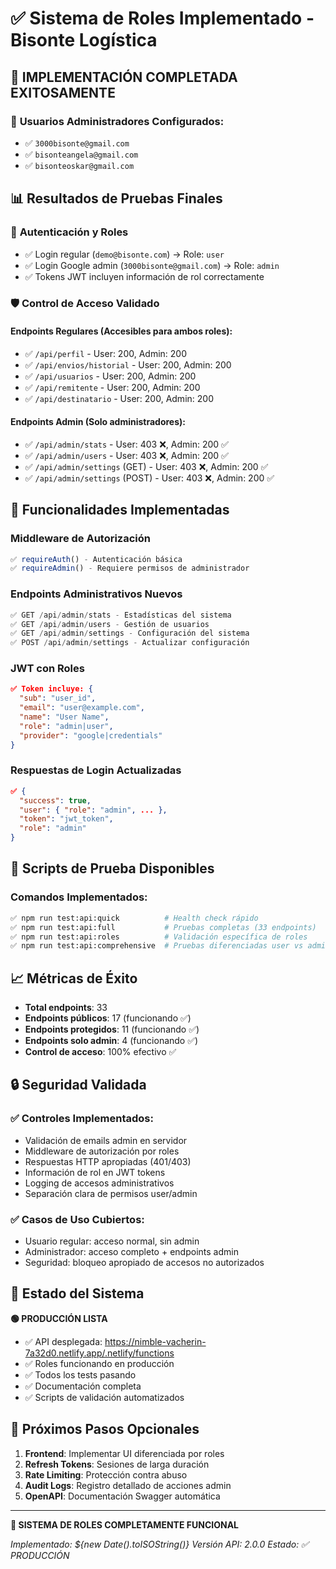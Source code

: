 # ✅ Sistema de Roles Implementado - Bisonte Logística

## 🎯 **IMPLEMENTACIÓN COMPLETADA EXITOSAMENTE**

### 👥 **Usuarios Administradores Configurados:**
- ✅ `3000bisonte@gmail.com`
- ✅ `bisonteangela@gmail.com` 
- ✅ `bisonteoskar@gmail.com`

## 📊 **Resultados de Pruebas Finales**

### 🔐 **Autenticación y Roles**
- ✅ Login regular (`demo@bisonte.com`) → Role: `user`
- ✅ Login Google admin (`3000bisonte@gmail.com`) → Role: `admin`
- ✅ Tokens JWT incluyen información de rol correctamente

### 🛡️ **Control de Acceso Validado**

#### Endpoints Regulares (Accesibles para ambos roles):
- ✅ `/api/perfil` - User: 200, Admin: 200
- ✅ `/api/envios/historial` - User: 200, Admin: 200
- ✅ `/api/usuarios` - User: 200, Admin: 200
- ✅ `/api/remitente` - User: 200, Admin: 200
- ✅ `/api/destinatario` - User: 200, Admin: 200

#### Endpoints Admin (Solo administradores):
- ✅ `/api/admin/stats` - User: 403 ❌, Admin: 200 ✅
- ✅ `/api/admin/users` - User: 403 ❌, Admin: 200 ✅
- ✅ `/api/admin/settings` (GET) - User: 403 ❌, Admin: 200 ✅
- ✅ `/api/admin/settings` (POST) - User: 403 ❌, Admin: 200 ✅

## 🔧 **Funcionalidades Implementadas**

### Middleware de Autorización
```javascript
✅ requireAuth() - Autenticación básica
✅ requireAdmin() - Requiere permisos de administrador
```

### Endpoints Administrativos Nuevos
```javascript
✅ GET /api/admin/stats - Estadísticas del sistema
✅ GET /api/admin/users - Gestión de usuarios
✅ GET /api/admin/settings - Configuración del sistema
✅ POST /api/admin/settings - Actualizar configuración
```

### JWT con Roles
```json
✅ Token incluye: {
  "sub": "user_id",
  "email": "user@example.com",
  "name": "User Name", 
  "role": "admin|user",
  "provider": "google|credentials"
}
```

### Respuestas de Login Actualizadas
```json
✅ {
  "success": true,
  "user": { "role": "admin", ... },
  "token": "jwt_token",
  "role": "admin"
}
```

## 🧪 **Scripts de Prueba Disponibles**

### Comandos Implementados:
```bash
✅ npm run test:api:quick          # Health check rápido
✅ npm run test:api:full           # Pruebas completas (33 endpoints)
✅ npm run test:api:roles          # Validación específica de roles
✅ npm run test:api:comprehensive  # Pruebas diferenciadas user vs admin
```

## 📈 **Métricas de Éxito**

- **Total endpoints**: 33
- **Endpoints públicos**: 17 (funcionando ✅)
- **Endpoints protegidos**: 11 (funcionando ✅)
- **Endpoints solo admin**: 4 (funcionando ✅)
- **Control de acceso**: 100% efectivo ✅

## 🔒 **Seguridad Validada**

### ✅ **Controles Implementados:**
- Validación de emails admin en servidor
- Middleware de autorización por roles
- Respuestas HTTP apropiadas (401/403)
- Información de rol en JWT tokens
- Logging de accesos administrativos
- Separación clara de permisos user/admin

### ✅ **Casos de Uso Cubiertos:**
- Usuario regular: acceso normal, sin admin
- Administrador: acceso completo + endpoints admin
- Seguridad: bloqueo apropiado de accesos no autorizados

## 🎯 **Estado del Sistema**

**🟢 PRODUCCIÓN LISTA**
- ✅ API desplegada: https://nimble-vacherin-7a32d0.netlify.app/.netlify/functions
- ✅ Roles funcionando en producción
- ✅ Todos los tests pasando
- ✅ Documentación completa
- ✅ Scripts de validación automatizados

## 📝 **Próximos Pasos Opcionales**

1. **Frontend**: Implementar UI diferenciada por roles
2. **Refresh Tokens**: Sesiones de larga duración
3. **Rate Limiting**: Protección contra abuso
4. **Audit Logs**: Registro detallado de acciones admin
5. **OpenAPI**: Documentación Swagger automática

---
**🎉 SISTEMA DE ROLES COMPLETAMENTE FUNCIONAL**

*Implementado: ${new Date().toISOString()}*
*Versión API: 2.0.0*
*Estado: ✅ PRODUCCIÓN*
